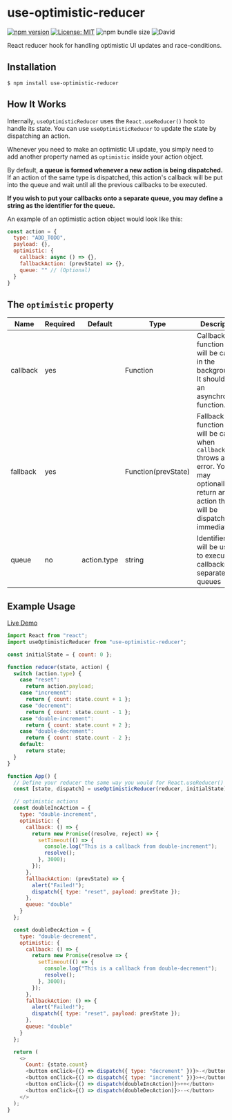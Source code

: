 # use-optimistic-reducer
[![npm version](https://badge.fury.io/js/use-optimistic-reducer.svg)](https://badge.fury.io/js/use-optimistic-reducer) [![License: MIT](https://img.shields.io/badge/License-MIT-yellow.svg)](https://opensource.org/licenses/MIT) ![npm bundle size](https://img.shields.io/bundlephobia/minzip/use-optimistic-reducer) ![David](https://img.shields.io/david/aboudicheng/use-optimistic-reducer)

React reducer hook for handling optimistic UI updates and race-conditions.

## Installation
`$ npm install use-optimistic-reducer`

## How It Works
Internally, `useOptimisticReducer` uses the `React.useReducer()` hook to handle its state. You can use `useOptimisticReducer` to update the state by dispatching an action.

Whenever you need to make an optimistic UI update, you simply need to add another property named as `optimistic` inside your action object.

By default, **a queue is formed whenever a new action is being dispatched.** If an action of the same type is dispatched, this action's callback will be put into the queue and wait until all the previous callbacks to be executed.

**If you wish to put your callbacks onto a separate queue, you may define a string as the identifier for the queue.**

An example of an optimistic action object would look like this:

```javascript
const action = {
  type: "ADD_TODO",
  payload: {},
  optimistic: {
    callback: async () => {},
    fallbackAction: (prevState) => {},
    queue: "" // (Optional)
  }
}
``` 

## The `optimistic` property

| Name                      | Required | Default | Type | Description |
| ------------------------- | -------- | ------- | ---- | ------------|
| callback | yes |  | Function | Callback function that will be called in the background. It should be an asynchronous function. |
| fallback | yes | | Function(prevState) | Fallback function that will be called when `callback` throws and error. You may optionally return an action that will be dispatched immediately. |
| queue | no | action.type | string | Identifier that will be used to execute callbacks on separate queues |

## Example Usage

[Live Demo](https://stackblitz.com/edit/use-optimistic-reducer?file=index.js)
```javascript
import React from "react";
import useOptimisticReducer from "use-optimistic-reducer";

const initialState = { count: 0 };

function reducer(state, action) {
  switch (action.type) {
    case "reset":
      return action.payload;
    case "increment":
      return { count: state.count + 1 };
    case "decrement":
      return { count: state.count - 1 };
    case "double-increment":
      return { count: state.count + 2 };
    case "double-decrement":
      return { count: state.count - 2 };
    default:
      return state;
  }
}

function App() {
  // Define your reducer the same way you would for React.useReducer()
  const [state, dispatch] = useOptimisticReducer(reducer, initialState);

  // optimistic actions
  const doubleIncAction = {
    type: "double-increment",
    optimistic: {
      callback: () => {
        return new Promise((resolve, reject) => {
          setTimeout(() => {
            console.log("This is a callback from double-increment");
            resolve();
          }, 3000);
        });
      },
      fallbackAction: (prevState) => {
        alert("Failed!");
        dispatch({ type: "reset", payload: prevState });
      },
      queue: "double"
    }
  };

  const doubleDecAction = {
    type: "double-decrement",
    optimistic: {
      callback: () => {
        return new Promise(resolve => {
          setTimeout(() => {
            console.log("This is a callback from double-decrement");
            resolve();
          }, 3000);
        });
      },
      fallbackAction: () => {
        alert("Failed!");
        dispatch({ type: "reset", payload: prevState });
      },
      queue: "double"
    }
  };

  return (
    <>
      Count: {state.count}
      <button onClick={() => dispatch({ type: "decrement" })}>-</button>
      <button onClick={() => dispatch({ type: "increment" })}>+</button>
      <button onClick={() => dispatch(doubleIncAction)}>++</button>
      <button onClick={() => dispatch(doubleDecAction)}>--</button>
    </>
  );
}
```